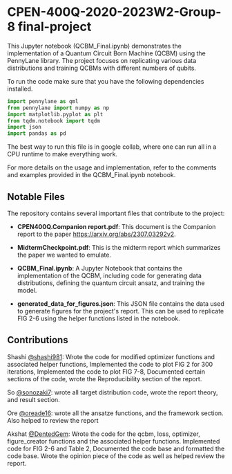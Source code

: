# CPEN-400Q-2020-2023W2-Group-8 final-project

This Jupyter notebook (QCBM_Final.ipynb) demonstrates the implementation of a Quantum Circuit Born Machine (QCBM) using the PennyLane library. The project focuses on replicating various data distributions and training QCBMs with different numbers of qubits.

To run the code make sure that you have the following dependencies installed.

```python
import pennylane as qml
from pennylane import numpy as np
import matplotlib.pyplot as plt
from tqdm.notebook import tqdm
import json
import pandas as pd
```

The best way to run this file is in google collab, where one can run all in a CPU runtime to make everything work.

For more details on the usage and implementation, refer to the comments and examples provided in the QCBM_Final.ipynb notebook.

## Notable Files

The repository contains several important files that contribute to the project:

- **CPEN400Q.Companion report.pdf**: This document is the Companion report to the paper https://arxiv.org/abs/2307.03292v2.

- **MidtermCheckpoint.pdf**: This is the midterm report which summarizes the paper we wanted to emulate.

- **QCBM_Final.ipynb**: A Jupyter Notebook that contains the implementation of the QCBM, including code for generating data distributions, defining the quantum circuit ansatz, and training the model.

- **generated_data_for_figures.json**: This JSON file contains the data used to generate figures for the project's report. This can be used to replicate FIG 2-6 using the helper functions listed in the notebook.

## Contributions
Shashi [@shashi981](https://github.com/shashi981): Wrote the code for modified optimizer functions and associated helper functions, Implemented the code to plot FIG 2 for 300 iterations, Implemented the code to plot FIG 7-8, Documented certain sections of the code, wrote the Reproducibility section of the report. 

So [@sonozaki7](https://github.com/sonozaki7): wrote all target distribution code, wrote the report theory, and result section.

Ore [@oreade16](https://github.com/oreade16): wrote all the ansatze functions, and the framework section. Also helped to review the report

Akshat [@DentedGem](https://github.com/DentedGem): Wrote the code for the qcbm, loss, optimizer, figure_creator functions and the associated helper functions. Implemented code for FIG 2-6 and Table 2, Documented the code base and formatted the code base. Wrote the opinion piece of the code as well as helped review the report.
